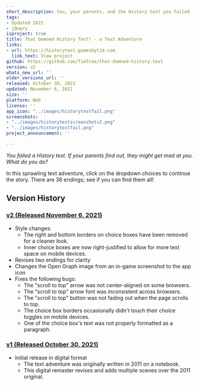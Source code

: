 ```yaml
---
short_description: You, your parents, and the History test you failed
tags:
- Updated 2021
- jQuery
isproject: true
title: That Damned History Test! - a Text Adventure
links:
- url: https://historytest.gamesbytim.com
  link_text: View project
github: https://github.com/TimTree/that-damned-history-test
version: v2
whats_new_url: ''
older_versions_url: ''
released: October 30, 2021
updated: November 6, 2021
size: ''
platform: Web
license: ''
app_icon: "../images/historytestfail.png"
screenshots:
- "../images/historytestscreenshotv2.png"
- "../images/historytestfail.png"
project_announcement: ''

---
```

_You failed a History test. If your parents find out, they might get mad at you. What do you do?_

In this sprawling text adventure, click on the dropdown choices to continue the story. There are 36 endings; see if you can find them all!

## Version History

### [v2 (Released November 6, 2021)](https://historytest.gamesbytim.com)

* Style changes:
  * The right and bottom borders on choice boxes have been removed for a cleaner look.
  * Inner choice boxes are now right-justified to allow for more text space on mobile devices.
* Revises two endings for clarity
* Changes the Open Graph image from an in-game screenshot to the app icon
* Fixes the following bugs:
  * The "scroll to top" arrow was not center-aligned on some browsers.
  * The "scroll to top" arrow font was inconsistent across browsers.
  * The "scroll to top" button was not fading out when the page scrolls to top.
  * The choice box borders occasionally didn't touch their choice toggles on mobile devices.
  * One of the choice box's text was not properly formatted as a paragraph.

### [v1 (Released October 30, 2021)](https://historytest.gamesbytim.com/archive/v1)

* Initial release in digital format
  * The text adventure was originally written in 2011 on a notebook.
  * This digital remaster revises and adds multiple scenes over the 2011 original.